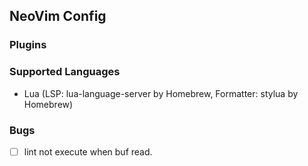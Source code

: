## NeoVim Config

### Plugins

### Supported Languages

- Lua (LSP: lua-language-server by Homebrew, Formatter: stylua by Homebrew)

### Bugs

- [ ] lint not execute when buf read.
